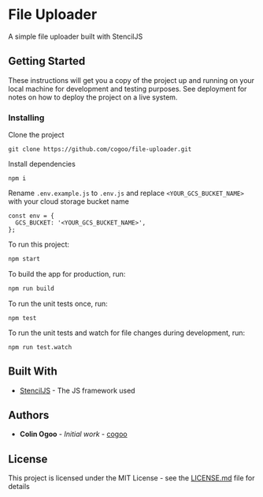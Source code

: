# File Uploader

A simple file uploader built with StencilJS

## Getting Started

These instructions will get you a copy of the project up and running on your local machine for development and testing purposes. See deployment for notes on how to deploy the project on a live system.

### Installing

Clone the project

```
git clone https://github.com/cogoo/file-uploader.git
```

Install dependencies

```
npm i
```

Rename `.env.example.js` to `.env.js` and replace `<YOUR_GCS_BUCKET_NAME>` with your cloud storage bucket name

```
const env = {
  GCS_BUCKET: '<YOUR_GCS_BUCKET_NAME>',
};
```

To run this project:

```bash
npm start
```

To build the app for production, run:

```bash
npm run build
```

To run the unit tests once, run:

```
npm test
```

To run the unit tests and watch for file changes during development, run:

```
npm run test.watch
```

## Built With

* [StencilJS](https://stenciljs.com/) - The JS framework used

## Authors

* **Colin Ogoo** - *Initial work* - [cogoo](https://github.com/cogoo)

## License

This project is licensed under the MIT License - see the [LICENSE.md](LICENSE.md) file for details
